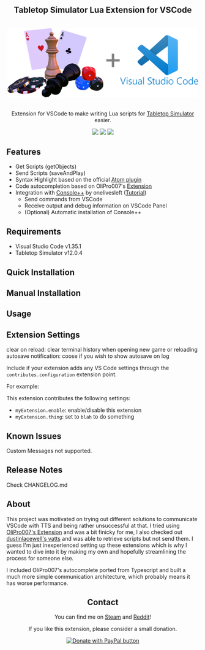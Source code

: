 <div align="center">
<h2>Tabletop Simulator Lua Extension for VSCode</h2>
<br>
<img width="500" src="assets/logo.png" alt="2Frame">
<br>
<br>
</div>

<p align="center" color="#6a737d">
Extension for VSCode to make writing Lua scripts for  <a href="https://store.steampowered.com/app/286160/Tabletop_Simulator/">Tabletop Simulator</a> easier.
</p>

<div align="center">
<img src="https://forthebadge.com/images/badges/built-with-love.svg"/>
<img src="https://forthebadge.com/images/badges/uses-js.svg"/>
<img src="https://forthebadge.com/images/badges/designed-in-ms-paint.svg"/>
</div>

## Features

- Get Scripts (getObjects)
- Send Scripts (saveAndPlay)
- Syntax Highlight based on the official [Atom plugin](https://github.com/Berserk-Games/atom-tabletopsimulator-lua)
- Code autocompletion based on OliPro007's [Extension](https://github.com/OliPro007/vscode-tabletopsimulator-lua)
- Integration with [Console++](https://github.com/onelivesleft/Console) by onelivesleft ([Tutorial](http://blog.onelivesleft.com/2017/09/debugging-your-tts-mods-with-console.html))
  - Send commands from VSCode
  - Receive output and debug information on VSCode Panel
  - (Optional) Automatic installation of Console++

## Requirements

- Visual Studio Code v1.35.1
- Tabletop Simulator v12.0.4

## Quick Installation



## Manual Installation

## Usage

## Extension Settings

clear on reload: clear terminal history when opening new game or reloading
autosave notification: coose if you wish to show autosave on log

Include if your extension adds any VS Code settings through the `contributes.configuration` extension point.

For example:

This extension contributes the following settings:

* `myExtension.enable`: enable/disable this extension
* `myExtension.thing`: set to `blah` to do something

## Known Issues

Custom Messages not supported.

## Release Notes

Check CHANGELOG.md

## About
This project was motivated on trying out different solutions to communicate VSCode with TTS and being rather unsuccessful at that. I tried using [OliPro007's Extension](https://github.com/OliPro007/vscode-tabletopsimulator-lua) and was a bit finicky for me, I also checked out [dustinlacewell's vatts](https://github.com/dustinlacewell/vatts) and was able to retrieve scripts but not send them. I guess I'm just inexperienced setting up these extensions which is why I wanted to dive into it by making my own and hopefully streamlining the process for someone else.

I included OliPro007's autocomplete ported from Typescript and built a much more simple communication architecture, which probably means it has worse performance.


<div align="center">
<h2>Contact</h2>
<p>You can find me on <a href="http://steamcommunity.com/id/rolandostar/">Steam</a> and <a href="https://www.reddit.com/user/rolandostar">Reddit</a>!</p>
<p>If you like this extension, please consider a small donation.</p>
<a href="https://www.paypal.com/cgi-bin/webscr?cmd=_s-xclick&hosted_button_id=7PK5YQ9HR3Z52"><img src="https://www.paypalobjects.com/en_US/i/btn/btn_donateCC_LG.gif" border="0" name="submit" title="PayPal - The safer, easier way to pay online!" alt="Donate with PayPal button"/></a>
</div>
